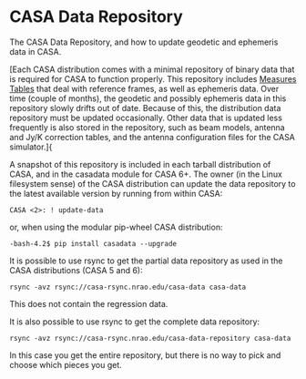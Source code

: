 

# CASA Data Repository 

The CASA Data Repository, and how to update geodetic and ephemeris data in CASA.

[Each CASA distribution comes with a minimal repository of binary data that is required for CASA to function properly. This repository includes [Measures Tables](https://casa.nrao.edu/casadocs-devel/stable/external-data/casacore-measures-tables) that deal with reference frames, as well as ephemeris data. Over time (couple of months), the geodetic and possibly ephemeris data in this repository slowly drifts out of date. Because of this, the distribution data repository must be updated occasionally. Other data that is updated less frequently is also stored in the repository, such as beam models, antenna and Jy/K correction tables, and the antenna configuration files for the CASA simulator.]{

A snapshot of this repository is included in each tarball distribution of CASA, and in the casadata module for CASA 6+. The owner (in the Linux filesystem sense) of the CASA distribution can update the data repository to the latest available version by running from within CASA:

``` {.p1}
CASA <2>: ! update-data
```

 or, when using the modular pip-wheel CASA distribution:

``` {.p1}
-bash-4.2$ pip install casadata --upgrade
```

 

It is possible to use rsync to get the partial data repository as used in the CASA distributions (CASA 5 and 6):

``` {.p1}
rsync -avz rsync://casa-rsync.nrao.edu/casa-data casa-data
```

This does not contain the regression data.

 

 

<div>

It is also possible to use rsync to get the complete data repository:

</div>

``` {.p1}
rsync -avz rsync://casa-rsync.nrao.edu/casa-data-repository casa-data
```

In this case you get the entire repository, but there is no way to pick and choose which pieces you get.

 

 

